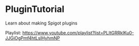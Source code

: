 # PluginTutorial
Learn about making Spigot plugins

Playlist: https://www.youtube.com/playlist?list=PLItGRRklKu0-JJGjOgPmf4htLsIHyhmNP
